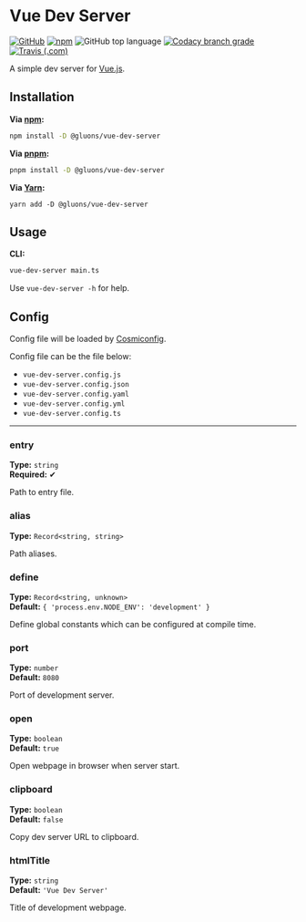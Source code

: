 # Vue Dev Server

[![GitHub](https://img.shields.io/github/license/gluons/vue-dev-server?style=flat-square)](./LICENSE)
[![npm](https://img.shields.io/npm/v/@gluons/vue-dev-server?style=flat-square)](https://www.npmjs.com/package/@gluons/vue-dev-server)
![GitHub top language](https://img.shields.io/github/languages/top/gluons/vue-dev-server?style=flat-square)
[![Codacy branch grade](https://img.shields.io/codacy/grade/29cc5dc9c8ac4f5ca3ded76a0feda5ae/master?style=flat-square)](https://www.codacy.com/manual/gluons/vue-dev-server)
[![Travis (.com)](https://img.shields.io/travis/com/gluons/vue-dev-server?style=flat-square)](https://travis-ci.com/github/gluons/vue-dev-server)

A simple dev server for [Vue.js](https://vuejs.org/).

## Installation

**Via [npm](https://www.npmjs.com/):**
```bash
npm install -D @gluons/vue-dev-server
```

**Via [pnpm](https://pnpm.js.org/):**
```bash
pnpm install -D @gluons/vue-dev-server
```

**Via [Yarn](https://yarnpkg.com/):**
```basn
yarn add -D @gluons/vue-dev-server
```

## Usage

**CLI:**
```bash
vue-dev-server main.ts
```

Use `vue-dev-server -h` for help.

## Config

Config file will be loaded by [Cosmiconfig](https://github.com/davidtheclark/cosmiconfig).

Config file can be the file below:
- `vue-dev-server.config.js`
- `vue-dev-server.config.json`
- `vue-dev-server.config.yaml`
- `vue-dev-server.config.yml`
- `vue-dev-server.config.ts`

---

### entry
**Type:** `string`  
**Required:** ✔

Path to entry file.

### alias
**Type:** `Record<string, string>`

Path aliases.

### define
**Type:** `Record<string, unknown>`  
**Default:** `{ 'process.env.NODE_ENV': 'development' }`

Define global constants which can be configured at compile time.

### port
**Type:** `number`  
**Default:** `8080`

Port of development server.

### open
**Type:** `boolean`  
**Default:** `true`

Open webpage in browser when server start.

### clipboard
**Type:** `boolean`  
**Default:** `false`

Copy dev server URL to clipboard.

### htmlTitle
**Type:** `string`  
**Default:** `'Vue Dev Server'`

Title of development webpage.

